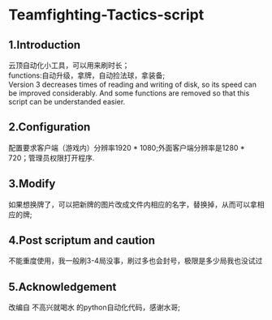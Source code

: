 # Teamfighting-Tactics-script<br>
## 1.Introduction
云顶自动化小工具，可以用来刷时长；<br>
functions:自动升级，拿牌，自动捡法球，拿装备; <br>
Version 3 decreases times of reading and writing of disk, so its speed can be improved considerably. And some functions are removed so that this script can be understanded easier.<br>
## 2.Configuration
配置要求客户端（游戏内）分辨率1920 * 1080;外面客户端分辨率是1280 * 720；管理员权限打开程序.  
## 3.Modify
如果想换牌了，可以把新牌的图片改成文件内相应的名字，替换掉，从而可以拿相应的牌;  
## 4.Post scriptum and caution
不能重度使用，我一般刷3-4局没事，刷过多也会封号，极限是多少局我也没试过
## 5.Acknowledgement
改编自 不高兴就喝水 的python自动化代码，感谢水哥; 
